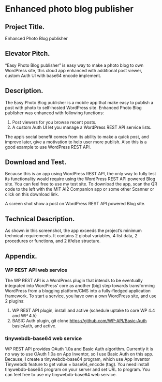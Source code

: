 # Enhanced photo blog publisher

## Project Title. 
Enhanced Photo Blog publisher
## Elevator Pitch. 
“Easy Photo Blog publisher” is easy way to make a photo blog to own WordPress site, this cloud app enhanced with additional post viewer, custom Auth UI with base64 encode implement.
 
## Description. 
The Easy Photo Blog publisher is a mobile app that make easy to publish a post with photo to self-hosted WordPress site.  Enhanced Photo Blog publisher was enhanced with following functions:
1.	Post viewers for you browse recent posts.
2.	A custom Auth UI let you manage a WordPress REST API service lists.

The app’s social benefit comes from its ability to make a quick post, and improve later, give a motivation to help user more publish. Also this is a good example to use WordPress REST API.
## Download and Test. 
Because this is an app using WordPress REST API, the only way to fully test its functionality would require using the WordPress REST API powered Blog site. You can feel free to use my test site. To download the app, scan the QR code to the left with the MIT AI2 Companion app or some other Scanner or click on this download link.

A screen shot show a post on WordPress REST API powered Blog site.
 
## Technical Description. 
As shown in this screenshot, the app exceeds the project’s minimum technical requirements. It contains 2 global variables, 4 list data, 2 procedures or functions, and 2 if/else structure.

##   Appendix.
### WP REST API web service
The WP REST API is a WordPress plugin that intends to be eventually integrated into WordPress’ core as another (big) step towards transforming WordPress from a blogging platform/CMS into a fully-fledged application framework.
To start a service, you have own a own WordPress site, and use 2 plugins:
1.	WP REST API plugin, install and active (schedule uptake to core WP 4.4 and WP 4.5)
2.	BASIC Auth plugin, git clone https://github.com/WP-API/Basic-Auth basicAuth, and active. 
### tinywebdb-base64 web service
WP REST API provides OAuth 1.0a and Basic Auth algorithm. Currently it is no way to use OAuth 1.0a on App Inventor, so I use Basic Auth on this app. Because, I create a tinywebdb-base64 program, which use App Inventor Tinywebdb feature to get value = base64_encode (tag). You need install tinywebdb-base64 program on your server and set URL to program. You can feel free to use my tinywebdb-base64 web service.

